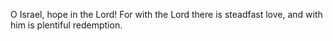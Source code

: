O Israel, hope in the Lord! For with the Lord there is steadfast love, and with him is plentiful redemption.
